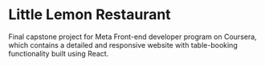 # Little Lemon Restaurant

Final capstone project for Meta Front-end developer program on Coursera, which contains a detailed and responsive website with table-booking functionality built using React.




